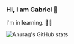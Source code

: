 ### Hi, I am Gabriel 👋
  I'm in learning. 📘🤓

  ![Anurag's GitHub stats]([https://github-readme-stats.vercel.app/api?username=anuraghazra&show_icons=true&theme=radical](https://github.com/kaido7)https://github.com/kaido7)


